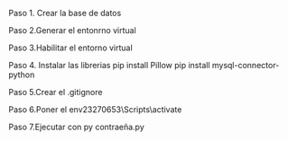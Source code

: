 Paso 1. Crear la base de datos

Paso 2.Generar el entonrno virtual

Paso 3.Habilitar el entorno virtual

Paso 4. Instalar las librerias
pip install Pillow
pip install mysql-connector-python

Paso 5.Crear el .gitignore

Paso 6.Poner el env23270653\Scripts\activate

Paso 7.Ejecutar con py contraeña.py
